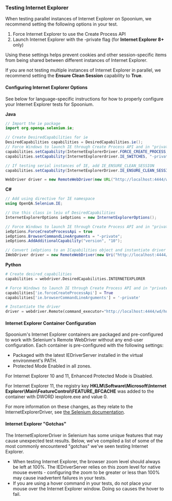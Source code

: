 ### Testing Internet Explorer

When testing parallel instances of Internet Explorer on Spoonium, we recommend setting the following options in your test. 

1. Force Internet Explorer to use the Create Process API
2. Launch Internet Explorer with the -private flag (for **Internet Explorer 8+** only)

Using these settings helps prevent cookies and other session-specific items from being shared between different instances of Internet Explorer. 

If you are not testing multiple instances of Internet Explorer in parallel, we recommend setting the **Ensure Clean Session** capability to **True**. 

#### Configuring Internet Explorer Options

See below for language-specific instructions for how to properly configure your Internet Explorer tests for Spoonium. 

**Java**

```java
// Import the ie package
import org.openqa.selenium.ie;

// Create DesiredCapabilities for ie
DesiredCapabilities capabilities = DesiredCapabilities.ie();
// Force Windows to launch IE through Create Process API and in "private" browsing mode
capabilities.setCapability(InternetExplorerDriver.FORCE_CREATE_PROCESS, true);
capabilities.setCapability(InternetExplorerdriver.IE_SWITCHES, "-private");

// If testing serial instances of IE, add IE_ENSURE_CLEAN_SESSION
capabilities.setCapability(InternetExplorerDriver.IE_ENSURE_CLEAN_SESSION, true);

WebDriver driver = new RemoteWebDriver(new URL("http://localhost:4444/wd/hub"), capabilities);
```

**C#**

```csharp
// Add using directive for IE namespace
using OpenQA.Selenium.IE;

// Use this class in leiu of DesiredCapabilities
InternetExplorerOptions ieOptions = new InternetExplorerOptions();

// Force Windows to launch IE through Create Process API and in "private" browsing mode
ieOptions.ForceCreateProcessApi = true
ieOptions.BrowserCommandLineArguments = "-private";
ieOptions.AddAdditionalCapability("version", "10");

// Convert ieOptions to an ICapabilities object and instantiate driver
IWebDriver driver = new RemoteWebDriver(new Uri("http://localhost:4444/wd/hub"), ieOptions.ToCapabilities());
```

**Python**

```python
# Create desired_capabilities
capabilities = webdriver.DesiredCapabilities.INTERNETEXPLORER

# Force Windows to launch IE through Create Process API and in "private" browsing mode
capabilities['ie.forceCreateProcessApi'] = True
capabilities['ie.browserCommandLineArguments'] = '-private'

# Instantiate the driver
driver = webdriver.Remote(command_executor="http://localhost:4444/wd/hub", desired_capabilities=capabilities)
```

#### Internet Explorer Container Configuration

Spoonium's Internet Explorer containers are packaged and pre-configured to work with Selenium's Remote WebDriver without any end-user configuration. Each container is pre-configured with the following settings:

- Packaged with the latest IEDriverServer installed in the virtual environment's PATH.
- Protected Mode Enabled in all zones.

For Internet Explorer 10 and 11, Enhanced Protected Mode is Disabled.

For Internet Explorer 11, the registry key **HKLM\Software\Microsoft\Internet Explorer\Main\FeatureControl\FEATURE_BFCACHE** was added to the container with DWORD iexplore.exe and value 0.

For more information on these changes, as they relate to the InternetExplorerDriver, see [the Selenium documentation](https://code.google.com/p/selenium/wiki/InternetExplorerDriver).

#### Internet Explorer "Gotchas"

The InternetExplorerDriver in Selenium has some unique features that may cause unexpected test results. Below, we've compiled a list of some of the most commonly encountered "gotchas" we've seen testing Internet Explorer. 

- When testing Internet Explorer, the browser zoom level should always be left at 100%. The IEDriverServer relies on this zoom level for native mouse events - configuring the zoom to be greater or less than 100% may cause inadvertent failures in your tests.
- If you are using a hover command in your tests, do not place your mouse over the Internet Explorer window. Doing so causes the hover to fail.
